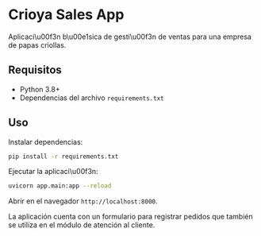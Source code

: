 # Crioya Sales App

Aplicaci\u00f3n b\u00e1sica de gesti\u00f3n de ventas para una empresa de papas criollas.

## Requisitos

- Python 3.8+
- Dependencias del archivo `requirements.txt`

## Uso

Instalar dependencias:

```bash
pip install -r requirements.txt
```

Ejecutar la aplicaci\u00f3n:

```bash
uvicorn app.main:app --reload
```

Abrir en el navegador `http://localhost:8000`.

La aplicación cuenta con un formulario para registrar pedidos que también se
utiliza en el módulo de atención al cliente.

